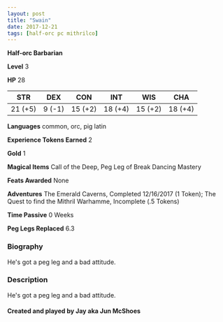 ```yaml
---
layout: post
title: "Swain"
date: 2017-12-21
tags: [half-orc pc mithrilco]
---
```


**Half-orc Barbarian**

**Level** 3

**HP** 28

|   STR   |   DEX   |   CON   |   INT   |   WIS   |   CHA   |
|:-----:|:-----:|:-----:|:-----:|:-----:|:-----:|
| 21 (+5) | 9 (-1) | 15 (+2) | 18 (+4) | 15 (+2) | 18 (+4) |

**Languages** common, orc, pig latin

**Experience Tokens Earned** 2

**Gold** 1

**Magical Items** Call of the Deep, Peg Leg of Break Dancing Mastery

**Feats Awarded** None

**Adventures** The Emerald Caverns, Completed 12/16/2017 (1 Token); The Quest to find the Mithril Warhamme, Incomplete (.5 Tokens)

**Time Passive** 0 Weeks

**Peg Legs Replaced** 6.3

### Biography
He's got a peg leg and a bad attitude.

### Description
He's got a peg leg and a bad attitude.

#### Created and played by Jay aka Jun McShoes